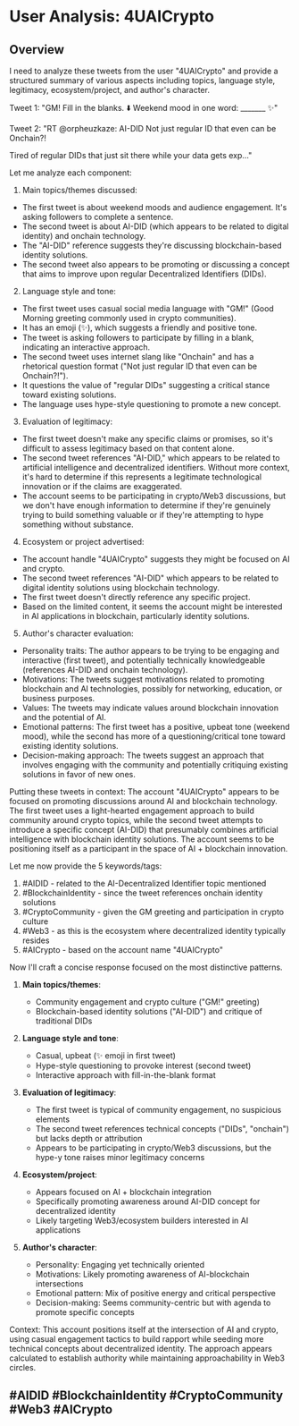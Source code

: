 # User Analysis: 4UAICrypto

## Overview

<think>
I need to analyze these tweets from the user "4UAICrypto" and provide a structured summary of various aspects including topics, language style, legitimacy, ecosystem/project, and author's character.

Tweet 1:
"GM! Fill in the blanks. ⬇️
Weekend mood in one word: _______ ✨"

Tweet 2:
"RT @orpheuzkaze: AI-DID Not just regular ID that even can be Onchain?! 

Tired of regular DIDs that just sit there while your data gets exp…"

Let me analyze each component:

1. Main topics/themes discussed:
- The first tweet is about weekend moods and audience engagement. It's asking followers to complete a sentence.
- The second tweet is about AI-DID (which appears to be related to digital identity) and onchain technology.
- The "AI-DID" reference suggests they're discussing blockchain-based identity solutions.
- The second tweet also appears to be promoting or discussing a concept that aims to improve upon regular Decentralized Identifiers (DIDs).

2. Language style and tone:
- The first tweet uses casual social media language with "GM!" (Good Morning greeting commonly used in crypto communities).
- It has an emoji (✨), which suggests a friendly and positive tone.
- The tweet is asking followers to participate by filling in a blank, indicating an interactive approach.
- The second tweet uses internet slang like "Onchain" and has a rhetorical question format ("Not just regular ID that even can be Onchain?!").
- It questions the value of "regular DIDs" suggesting a critical stance toward existing solutions.
- The language uses hype-style questioning to promote a new concept.

3. Evaluation of legitimacy:
- The first tweet doesn't make any specific claims or promises, so it's difficult to assess legitimacy based on that content alone.
- The second tweet references "AI-DID," which appears to be related to artificial intelligence and decentralized identifiers. Without more context, it's hard to determine if this represents a legitimate technological innovation or if the claims are exaggerated.
- The account seems to be participating in crypto/Web3 discussions, but we don't have enough information to determine if they're genuinely trying to build something valuable or if they're attempting to hype something without substance.

4. Ecosystem or project advertised:
- The account handle "4UAICrypto" suggests they might be focused on AI and crypto.
- The second tweet references "AI-DID" which appears to be related to digital identity solutions using blockchain technology.
- The first tweet doesn't directly reference any specific project.
- Based on the limited content, it seems the account might be interested in AI applications in blockchain, particularly identity solutions.

5. Author's character evaluation:
- Personality traits: The author appears to be trying to be engaging and interactive (first tweet), and potentially technically knowledgeable (references AI-DID and onchain technology).
- Motivations: The tweets suggest motivations related to promoting blockchain and AI technologies, possibly for networking, education, or business purposes.
- Values: The tweets may indicate values around blockchain innovation and the potential of AI.
- Emotional patterns: The first tweet has a positive, upbeat tone (weekend mood), while the second has more of a questioning/critical tone toward existing identity solutions.
- Decision-making approach: The tweets suggest an approach that involves engaging with the community and potentially critiquing existing solutions in favor of new ones.

Putting these tweets in context:
The account "4UAICrypto" appears to be focused on promoting discussions around AI and blockchain technology. The first tweet uses a light-hearted engagement approach to build community around crypto topics, while the second tweet attempts to introduce a specific concept (AI-DID) that presumably combines artificial intelligence with blockchain identity solutions. The account seems to be positioning itself as a participant in the space of AI + blockchain innovation.

Let me now provide the 5 keywords/tags:
1. #AIDID - related to the AI-Decentralized Identifier topic mentioned
2. #BlockchainIdentity - since the tweet references onchain identity solutions
3. #CryptoCommunity - given the GM greeting and participation in crypto culture
4. #Web3 - as this is the ecosystem where decentralized identity typically resides
5. #AICrypto - based on the account name "4UAICrypto"

Now I'll craft a concise response focused on the most distinctive patterns.
</think>

1. **Main topics/themes**: 
   - Community engagement and crypto culture ("GM!" greeting)
   - Blockchain-based identity solutions ("AI-DID") and critique of traditional DIDs

2. **Language style and tone**:
   - Casual, upbeat (✨ emoji in first tweet)
   - Hype-style questioning to provoke interest (second tweet)
   - Interactive approach with fill-in-the-blank format

3. **Evaluation of legitimacy**:
   - The first tweet is typical of community engagement, no suspicious elements
   - The second tweet references technical concepts ("DIDs", "onchain") but lacks depth or attribution
   - Appears to be participating in crypto/Web3 discussions, but the hype-y tone raises minor legitimacy concerns

4. **Ecosystem/project**:
   - Appears focused on AI + blockchain integration
   - Specifically promoting awareness around AI-DID concept for decentralized identity
   - Likely targeting Web3/ecosystem builders interested in AI applications

5. **Author's character**:
   - Personality: Engaging yet technically oriented
   - Motivations: Likely promoting awareness of AI-blockchain intersections
   - Emotional pattern: Mix of positive energy and critical perspective
   - Decision-making: Seems community-centric but with agenda to promote specific concepts

Context: This account positions itself at the intersection of AI and crypto, using casual engagement tactics to build rapport while seeding more technical concepts about decentralized identity. The approach appears calculated to establish authority while maintaining approachability in Web3 circles.

#AIDID #BlockchainIdentity #CryptoCommunity #Web3 #AICrypto
---
